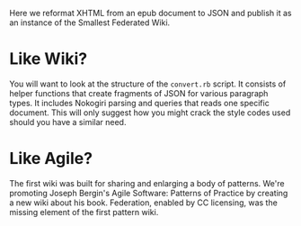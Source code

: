 Here we reformat XHTML from an epub document to JSON and publish it as an instance of the Smallest Federated Wiki.

Like Wiki?
==========

You will want to look at the structure of the `convert.rb` script.
It consists of helper functions that create fragments of JSON for various paragraph types.
It includes Nokogiri parsing and queries that reads one specific document.
This will only suggest how you might crack the style codes used should you have a similar need.

Like Agile?
===========

The first wiki was built for sharing and enlarging a body of patterns.
We're promoting Joseph Bergin's Agile Software: Patterns of Practice by creating a new wiki about his book.
Federation, enabled by CC licensing, was the missing element of the first pattern wiki.
